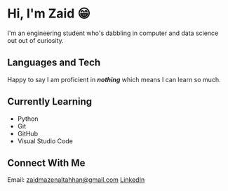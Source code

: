 # Hi, I'm Zaid 😁

I'm an engineering student who's dabbling in computer and data science out
out of curiosity.

## Languages and Tech

Happy to say I am proficient in ***nothing*** which means I can learn so much.

## Currently Learning

- Python
- Git
- GitHub
- Visual Studio Code

## Connect With Me

Email: <zaidmazenaltahhan@gmail.com>
[LinkedIn](https://www.linkedin.com/in/zaid-altahhan-3a3725324/)
